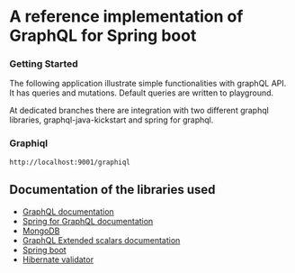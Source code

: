 # A reference implementation of GraphQL for Spring boot

### Getting Started

The following application illustrate simple functionalities with graphQL API. It has queries and mutations. Default queries are written to playground.

At dedicated branches there are integration with two different graphql libraries, graphql-java-kickstart and spring for graphql.

### Graphiql
```
http://localhost:9001/graphiql
```


## Documentation of the libraries used
* [GraphQL documentation](https://graphql.org/)
* [Spring for GraphQL documentation](https://spring.io/projects/spring-graphql)
* [MongoDB](https://www.mongodb.com/)  
* [GraphQL Extended scalars documentation](https://github.com/graphql-java/graphql-java-extended-scalars)
* [Spring boot](https://docs.spring.io/spring-boot/docs/current/reference/html/)
* [Hibernate validator](https://hibernate.org/validator/)
